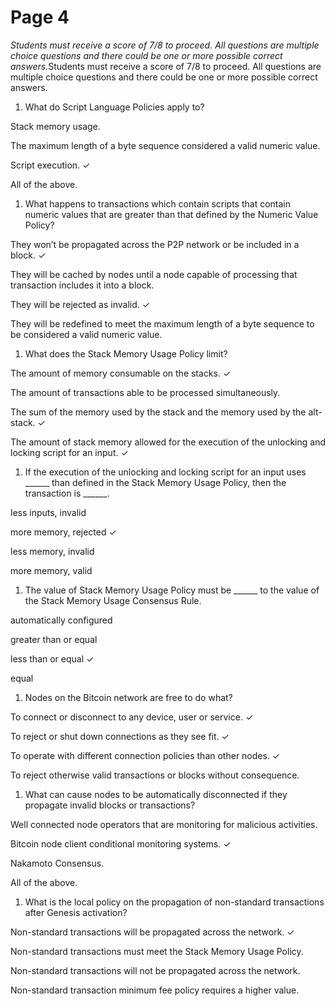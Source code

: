 # Page 4

_Students must receive a score of 7/8 to proceed. All questions are multiple choice questions and there could be one or more possible correct answers._&#x53;tudents must receive a score of 7/8 to proceed. All questions are multiple choice questions and there could be one or more possible correct answers.

1. What do Script Language Policies apply to?

Stack memory usage.&#x20;

The maximum length of a byte sequence considered a valid numeric value.&#x20;

Script execution.  ✓

All of the above.&#x20;

1. What happens to transactions which contain scripts that contain numeric values that are greater than that defined by the Numeric Value Policy?

They won’t be propagated across the P2P network or be included in a block.  ✓

They will be cached by nodes until a node capable of processing that transaction includes it into a block.&#x20;

They will be rejected as invalid.  ✓

They will be redefined to meet the maximum length of a byte sequence to be considered a valid numeric value.&#x20;

1. What does the Stack Memory Usage Policy limit?

The amount of memory consumable on the stacks.  ✓

The amount of transactions able to be processed simultaneously.&#x20;

The sum of the memory used by the stack and the memory used by the alt-stack.  ✓

The amount of stack memory allowed for the execution of the unlocking and locking script for an input.  ✓

1. If the execution of the unlocking and locking script for an input uses \_\_\_\_\_\_ than defined in the Stack Memory Usage Policy, then the transaction is \_\_\_\_\_\_.

less inputs, invalid&#x20;

more memory, rejected  ✓

less memory, invalid&#x20;

more memory, valid&#x20;

1. The value of Stack Memory Usage Policy must be \_\_\_\_\_\_ to the value of the Stack Memory Usage Consensus Rule.

automatically configured&#x20;

greater than or equal&#x20;

less than or equal  ✓

equal&#x20;

1. Nodes on the Bitcoin network are free to do what?

To connect or disconnect to any device, user or service.  ✓

To reject or shut down connections as they see fit.  ✓

To operate with different connection policies than other nodes.  ✓

To reject otherwise valid transactions or blocks without consequence.&#x20;

1. What can cause nodes to be automatically disconnected if they propagate invalid blocks or transactions?

Well connected node operators that are monitoring for malicious activities.&#x20;

Bitcoin node client conditional monitoring systems.  ✓

Nakamoto Consensus.&#x20;

All of the above.&#x20;

1. What is the local policy on the propagation of non-standard transactions after Genesis activation?

Non-standard transactions will be propagated across the network.  ✓

Non-standard transactions must meet the Stack Memory Usage Policy.&#x20;

Non-standard transactions will not be propagated across the network.&#x20;

Non-standard transaction minimum fee policy requires a higher value.&#x20;
